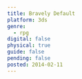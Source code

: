 ```yaml
---
title: Bravely Default
platform: 3ds
genre:
  - rpg
digital: false
physical: true
guide: false
pending: false
posted: 2014-02-11
---
```

